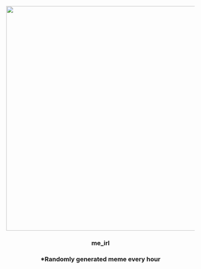 <p align="center">
        <img src="https://i.redd.it/caixejhzryn81.jpg" width="600" height="600">
        </p>
        <h3 align="center">me_irl</h3>
        <h3 align="center">*Randomly generated meme every hour</h3>
    